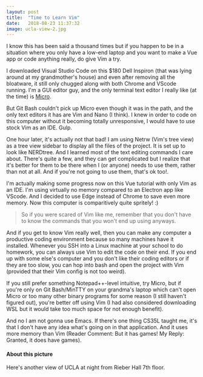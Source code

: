 ```yaml
---
layout: post
title:  "Time to Learn Vim"
date:   2018-08-23 11:37:32
image: ucla-view-2.jpg
---
```


I know this has been said a thousand times but if you happen to be in a situation where you only have a low-end laptop and you want to make a Vue app or code anything really, do give Vim a try.

I downloaded Visual Studio Code on this $180 Dell Inspiron (that was lying around at my grandmother's house) and even after removing all the bloatware, it still only chugged along with both Chrome and VScode running. I'm a GUI editor guy, and the only terminal text editor I really like (at the time) is [Micro](https://micro-editor.github.io).

But Git Bash couldn't pick up Micro even though it was in the path, and the only text editors it has are Vim and Nano (I think). I knew in order to code on this computer without it becoming totally unresponsive, I would have to use stock Vim as an IDE. Gulp.

One hour later, it's actually not that bad! I am using Netrw (Vim's tree view) as a tree view sidebar to display all the files of the project. It is set up to look like NERDtree. And I learned most of the text editing commands I care about. There's quite a few, and they can get complicated but I realize that it's better for them to be there when I (or anyone) needs to use them, rather than not at all. And if you're not going to use them, that's ok too!.

I'm actually making some progress now on this Vue tutorial with only Vim as an IDE. I'm using virtually no memory compared to an Electron app like VScode. And I decided to use Edge instead of Chrome to save even more memory. Now this computer is comparitively quite spritely! :)

> So if you were scared of Vim like me, remember that you don't have to know the commands that you won't end up using anyways.

And if you get to know Vim really well, then you can make any computer a productive coding environment because so many machines have it installed. Whenever you SSH into a Linux machine at your school to do homework, you can always use Vim to edit the code on their end. If you end up with some else's computer and you don't like their coding editors or if they are too slow, you can hop into bash and open the project with Vim (provided that their Vim config is not too weird).

If you still prefer something Notepad++-level intuitive, try Micro, but if you're only on Git Bash/MinTTY on your grandma's laptop which can't open Micro or too many other binary programs for some reason (I still haven't figured out), you're better off using Vim (I had also considered downloading WSL but it would take too much space for not enough benefit).

And no I am not gonna use Emacs. If there's one thing CS35L taught me, it's that I don't have any idea what's going on in that application. And it uses more memory than Vim (Reader Comment: But it has games! My Reply: Granted, it does have games).

#### About this picture

Here's another view of UCLA at night from Rieber Hall 7th floor.
